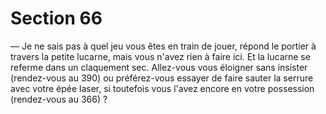 # Section 66

— Je ne sais pas à quel jeu vous êtes en train de jouer, répond le 
portier à travers la petite lucarne, mais vous n'avez rien à faire 
ici. 
Et la lucarne se referme dans un claquement sec. Allez-vous vous 
éloigner sans insister (rendez-vous au 390) ou préférez-vous 
essayer de faire sauter la serrure avec votre épée laser, si 
toutefois vous l'avez encore en votre possession (rendez-vous au 
366) ?